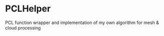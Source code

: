 # PCLHelper
PCL function wrapper and implementation of my own algorithm for mesh &amp; cloud processing
